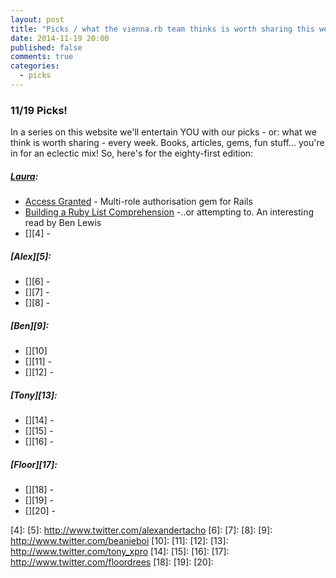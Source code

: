 ```yaml
---
layout: post
title: "Picks / what the vienna.rb team thinks is worth sharing this week"
date: 2014-11-19 20:00
published: false
comments: true
categories:
  - picks
---
```


### 11/19 Picks!

In a series on this website we'll entertain YOU with our picks - or: what we think is worth sharing - every week.
Books, articles, gems, fun stuff... you're in for an eclectic mix! So, here's for the eighty-first edition:

##### [Laura][1]:
  - [Access Granted][2] - Multi-role authorisation gem for Rails
  - [Building a Ruby List Comprehension][3] -..or attempting to. An interesting read by Ben Lewis
  - [][4] -

##### [Alex][5]:
  - [][6] -
  - [][7] -
  - [][8] -

##### [Ben][9]:
  - [][10]
  - [][11] -
  - [][12] -

##### [Tony][13]:
  - [][14] -
  - [][15] -
  - [][16] -

##### [Floor][17]:
  - [][18] -
  - [][19] -
  - [][20] -

[1]: http://www.twitter.com/alicetragedy
[2]: https://github.com/pokonski/access-granted
[3]: https://blog.engineyard.com/2014/ruby-list-comprehension
[4]:
[5]: http://www.twitter.com/alexandertacho
[6]:
[7]:
[8]:
[9]: http://www.twitter.com/beanieboi
[10]:
[11]:
[12]:
[13]: http://www.twitter.com/tony_xpro
[14]:
[15]:
[16]:
[17]: http://www.twitter.com/floordrees
[18]:
[19]:
[20]:
